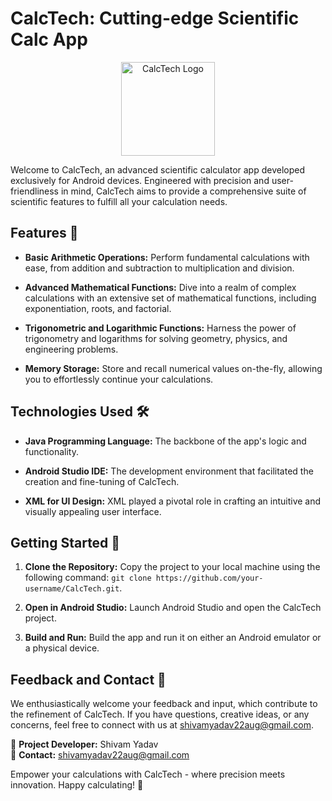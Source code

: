 # CalcTech: Cutting-edge Scientific Calc App

<p align="center">
  <img src="app_icon.png" alt="CalcTech Logo" width="150">
</p>

Welcome to CalcTech, an advanced scientific calculator app developed exclusively for Android devices. Engineered with precision and user-friendliness in mind, CalcTech aims to provide a comprehensive suite of scientific features to fulfill all your calculation needs.

## Features 🌟

- **Basic Arithmetic Operations:** Perform fundamental calculations with ease, from addition and subtraction to multiplication and division.

- **Advanced Mathematical Functions:** Dive into a realm of complex calculations with an extensive set of mathematical functions, including exponentiation, roots, and factorial.

- **Trigonometric and Logarithmic Functions:** Harness the power of trigonometry and logarithms for solving geometry, physics, and engineering problems.

- **Memory Storage:** Store and recall numerical values on-the-fly, allowing you to effortlessly continue your calculations.

## Technologies Used 🛠️

- **Java Programming Language:** The backbone of the app's logic and functionality.
  
- **Android Studio IDE:** The development environment that facilitated the creation and fine-tuning of CalcTech.

- **XML for UI Design:** XML played a pivotal role in crafting an intuitive and visually appealing user interface.

## Getting Started 🚀

1. **Clone the Repository:** Copy the project to your local machine using the following command: `git clone https://github.com/your-username/CalcTech.git`.

2. **Open in Android Studio:** Launch Android Studio and open the CalcTech project.

3. **Build and Run:** Build the app and run it on either an Android emulator or a physical device.

## Feedback and Contact 📧

We enthusiastically welcome your feedback and input, which contribute to the refinement of CalcTech. If you have questions, creative ideas, or any concerns, feel free to connect with us at shivamyadav22aug@gmail.com.

👤 **Project Developer:** Shivam Yadav  
📧 **Contact:** shivamyadav22aug@gmail.com

Empower your calculations with CalcTech - where precision meets innovation. Happy calculating! 🧮
